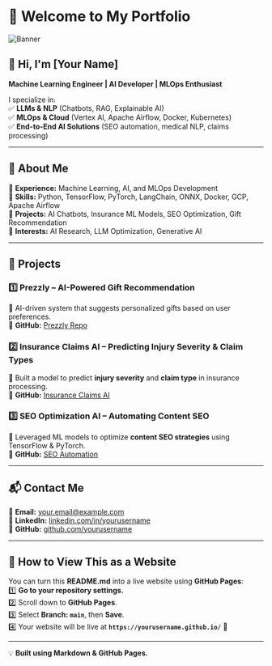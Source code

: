 # 🚀 Welcome to My Portfolio

![Banner](https://via.placeholder.com/1200x400?text=My+Portfolio)  

## 👋 Hi, I'm [Your Name]  
**Machine Learning Engineer | AI Developer | MLOps Enthusiast**  

I specialize in:  
✅ **LLMs & NLP** (Chatbots, RAG, Explainable AI)  
✅ **MLOps & Cloud** (Vertex AI, Apache Airflow, Docker, Kubernetes)  
✅ **End-to-End AI Solutions** (SEO automation, medical NLP, claims processing)  

---

## 📌 About Me  
🔹 **Experience:** Machine Learning, AI, and MLOps Development  
🔹 **Skills:** Python, TensorFlow, PyTorch, LangChain, ONNX, Docker, GCP, Apache Airflow  
🔹 **Projects:** AI Chatbots, Insurance ML Models, SEO Optimization, Gift Recommendation  
🔹 **Interests:** AI Research, LLM Optimization, Generative AI  

---

## 🚀 Projects  
### 1️⃣ **Prezzly** – AI-Powered Gift Recommendation  
📌 AI-driven system that suggests personalized gifts based on user preferences.  
🔗 **GitHub:** [Prezzly Repo](https://github.com/yourusername/prezzly)  

### 2️⃣ **Insurance Claims AI** – Predicting Injury Severity & Claim Types  
📌 Built a model to predict **injury severity** and **claim type** in insurance processing.  
🔗 **GitHub:** [Insurance Claims AI](https://github.com/yourusername/insurance-claims-ai)  

### 3️⃣ **SEO Optimization AI** – Automating Content SEO  
📌 Leveraged ML models to optimize **content SEO strategies** using TensorFlow & PyTorch.  
🔗 **GitHub:** [SEO Automation](https://github.com/yourusername/seo-automation)  

---

## 📬 Contact Me  
📧 **Email:** your.email@example.com  
🔗 **LinkedIn:** [linkedin.com/in/yourusername](https://linkedin.com/in/yourusername)  
🐙 **GitHub:** [github.com/yourusername](https://github.com/yourusername)  

---

## 📜 How to View This as a Website  
You can turn this **README.md** into a live website using **GitHub Pages**:  
1️⃣ **Go to your repository settings.**  
2️⃣ Scroll down to **GitHub Pages**.  
3️⃣ Select **Branch: `main`**, then **Save**.  
4️⃣ Your website will be live at **`https://yourusername.github.io/`** 🚀  

---

💡 **Built using Markdown & GitHub Pages.**  
